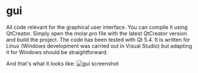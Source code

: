 gui
=====

All code relevant for the graphical user interface. You can compile it using QtCreator. Simply open the molar.pro file with the latest QtCreator version and build the project. The code has been tested with Qt 5.4. It is written for Linux (Windows development was carried out in Visual Studio) but adapting it for Windows should be straightforward.

And that's what it looks like:
![gui screenshot](http://islers.github.io/molar/img/gui.png)
